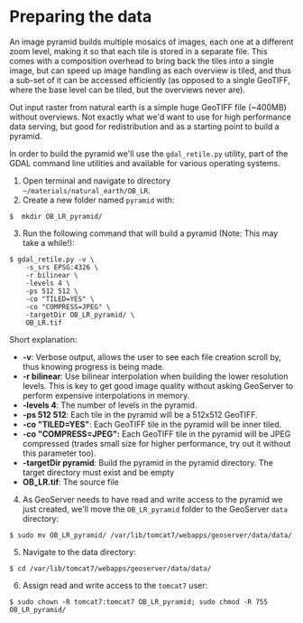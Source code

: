 # Preparing the data

An image pyramid builds multiple mosaics of images, each one at a different zoom
level, making it so that each tile is stored in a separate file. This comes with
a composition overhead to bring back the tiles into a single image, but can speed
up image handling as each overview is tiled, and thus a sub-set of it can be
accessed efficiently (as opposed to a single GeoTIFF, where the base level
can be tiled, but the overviews never are).

Out input raster from natural earth is a simple huge GeoTIFF file (~400MB)
without overviews. Not exactly what we'd want to use for high performance data
serving, but good for redistribution and as a starting point to build a pyramid.

In order to build the pyramid we'll use the `gdal_retile.py` utility, part of
the GDAL command line utilities and available for various operating systems.

1. Open terminal and navigate to directory `~/materials/natural_earth/OB_LR`.
2. Create a new folder named `pyramid` with:

```
$  mkdir OB_LR_pyramid/
```

3. Run the following command that will build a pyramid (Note: This may take a while!):

```
$ gdal_retile.py -v \
    -s_srs EPSG:4326 \
    -r bilinear \
    -levels 4 \
    -ps 512 512 \
    -co "TILED=YES" \
    -co "COMPRESS=JPEG" \
    -targetDir OB_LR_pyramid/ \
    OB_LR.tif
```

Short explanation:
* **-v**: Verbose output, allows the user to see each file creation scroll
  by, thus knowing progress is being made.
* **-r bilinear**: Use bilinear interpolation when building the lower
  resolution levels. This is key to get good image quality without asking
  GeoServer to perform expensive interpolations in memory.
* **-levels 4**: The number of levels in the pyramid.
* **-ps 512 512**: Each tile in the pyramid will be a 512x512 GeoTIFF.
* **-co "TILED=YES"**: Each GeoTIFF tile in the pyramid will be inner tiled.
* **-co "COMPRESS=JPEG":** Each GeoTIFF tile in the pyramid will be JPEG
  compressed (trades small size for higher performance, try out it without
  this parameter too).
* **-targetDir pyramid**: Build the pyramid in the pyramid directory. The
  target directory must exist and be empty
* **OB_LR.tif**: The source file

4. As GeoServer needs to have read and write access to the pyramid we just
   created, we'll move the `OB_LR_pyramid` folder to the GeoServer `data` directory:

```
$ sudo mv OB_LR_pyramid/ /var/lib/tomcat7/webapps/geoserver/data/data/
```

5. Navigate to the data directory:

```
$ cd /var/lib/tomcat7/webapps/geoserver/data/data/
```

6. Assign read and write access to the `tomcat7` user:

```
$ sudo chown -R tomcat7:tomcat7 OB_LR_pyramid; sudo chmod -R 755 OB_LR_pyramid/
```
